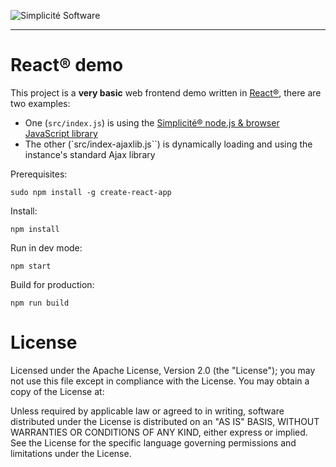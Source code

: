 ![Simplicit&eacute; Software](https://www.simplicite.io/resources/logos/logo250.png)
* * *

React&reg; demo
===============

This project is a **very basic** web frontend demo written in [React&reg;](https://reactjs.org/), there are two examples:

- One (`src/index.js`) is using the [Simplicit&eacute;&reg; node.js &amp; browser JavaScript library](https://github.com/simplicitesoftware/nodejs-api)
- The other (`src/index-ajaxlib.js``) is dynamically loading and using the instance's standard Ajax library

Prerequisites:

	sudo npm install -g create-react-app

Install:

	npm install

Run in dev mode:

	npm start

Build for production: 

	npm run build

License
=======

Licensed under the Apache License, Version 2.0 (the "License");
you may not use this file except in compliance with the License.
You may obtain a copy of the License at:

[](http://www.apache.org/licenses/LICENSE-2.0)

Unless required by applicable law or agreed to in writing, software
distributed under the License is distributed on an "AS IS" BASIS,
WITHOUT WARRANTIES OR CONDITIONS OF ANY KIND, either express or implied.
See the License for the specific language governing permissions and
limitations under the License.

